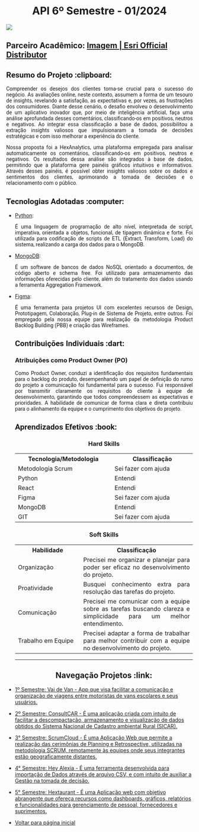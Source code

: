 <html>
<body>
  
  <h1 align="center"> API 6º Semestre - 01/2024</h1>
<a href="https://github.com/GroupHextech/HEXTECH-API6sem"><img src="https://img.shields.io/badge/GitHub-Repositório Projeto-181717?style=for-the-badge&logo=github"></a>

  <h2> Parceiro Acadêmico: <a href="https://www.img.com.br/pt-br/home">Imagem | Esri Official Distributor</a></h2>
  
  <h2 style="font-family:roboto;"> Resumo do Projeto :clipboard:</h2>
  
  <p align="justify" style="font-family:roboto;"> Compreender os desejos dos clientes torna-se crucial para o sucesso do negócio. As avaliações online, neste contexto, assumem a forma de um tesouro de insights, revelando a satisfação, as expectativas e, por vezes, as frustrações dos consumidores. Diante desse cenário, o desafio envolveu o desenvolvimento de um aplicativo inovador que, por meio de inteligência artificial, faça uma análise aprofundada desses comentários, classificando-os em positivos, neutros e negativos. Ao integrar essa classificação a base de dados, possibilitou a extração insights valiosos que impulsionaram a tomada de decisões estratégicas e com isso melhorar a experiência do cliente.</p>

  <p align="justify" style="font-family:roboto;"> Nossa proposta foi a HexAnalytics, uma plataforma empregada para analisar automaticamente os comentários, classificando-os em positivos, neutros e negativos. Os resultados dessa análise são integrados à base de dados, permitindo que a plataforma gere painéis gráficos intuitivos e informativos. Através desses painéis, é possível obter insights valiosos sobre os dados e sentimentos dos clientes, aprimorando a tomada de decisões e o relacionamento com o público.</p>
  
  <h2 style="font-family:roboto;"> Tecnologias Adotadas :computer:</h2>
   
  <ul>
  <li><a href="https://www.python.org/">Python</a>:
    <p align="justify" style="font-family:roboto;"> É uma linguagem de programação de alto nível, interpretada de script, imperativa, orientada a objetos, funcional, de tipagem dinâmica e forte. Foi utilizada para codificação de scripts de ETL (Extract, Transform, Load) do sistema, realizando a carga dos dados para o MongoDB.</p></li>
      
  <li><a href="https://www.mongodb.com/">MongoDB</a>:
  <p align="justify" style="font-family:roboto;"> É um software de bancos de dados NoSQL orientado a documentos, de código aberto e schema free. Foi utilizado para armazenamento das informações oferecidas pelo cliente, além do tratamento dos dados usando a ferramenta Aggregation Framework.</p></li>
        
  <li><a href="https://www.figma.com/">Figma</a>:
  <p align="justify" style="font-family:roboto;"> É uma ferramenta para projetos UI com excelentes recursos de Design, Prototipagem, Colaboração, Plug-in de Sistema de Projeto, entre outros. Foi empregado pela nossa equipe para realização da metodologia Product Backlog Building (PBB) e criação das Wireframes.</p></li>          
  
           
  <h2 style="font-family:roboto;"> Contribuições Individuais :dart:</h2>
  
  <h3> Atribuições como Product Owner (PO)</h3>
  <p align="justify" style="font-family:roboto;"> Como Product Owner, conduzi a identificação dos requisitos fundamentais para o backlog do produto, desempenhando um papel de definição do rumo do projeto a comunicação foi fundamental para o sucesso. Fui responsável por transmitir claramente os requisitos do cliente à equipe de desenvolvimento, garantindo que todos compreendessem as expectativas e prioridades. A habilidade de comunicar de forma clara e direta contribuiu para o alinhamento da equipe e o cumprimento dos objetivos do projeto.</p>
        
  <h2 style="font-family:roboto;"> Aprendizados Efetivos :book:</h2>   
  
  <h3 align="center"> Hard Skills </h3>
  <table align="center">
    <tr>
      <th width="300px">Tecnologia/Metodologia</th>
      <th width="300px">Classificação</th>
    </tr>
    <tr>
      <td>Metodologia Scrum</td>
      <td>Sei fazer com ajuda</td>
    </tr>
    <tr>
      <td>Python</td>
      <td>Entendi</td>
    </tr>
    <tr>
      <td>React</td>
      <td>Entendi</td>
    </tr>
    <tr>
      <td>Figma</td>
      <td>Sei fazer com ajuda</td>
    </tr>
    <tr>
      <td>MongoDB</td>
      <td>Entendi</td>
    </tr>
    <tr>
      <td>GIT</td>
      <td>Sei fazer com ajuda</td>
    </tr>
  </table>
  
 <h3 align="center">Soft Skills</h3>
  <table align="center">
    <tr>
      <th width="200px">Habilidade</th>
      <th width="400px">Classificação</th>
    </tr>
    <tr>
      <td>Organização</td>
      <td align="justify">Precisei me organizar e planejar para poder ser eficaz no desenvolvimento do projeto.</td>
    </tr>
    <tr>
      <td>Proatividade</td>
      <td align="justify">Busquei conhecimento extra para resolução das tarefas do projeto.</td>
    </tr>
    <tr>
      <td>Comunicação</td>
      <td align="justify">Precisei me comunicar com a equipe sobre as tarefas buscando clareza e simplicidade para um melhor entendimento.</td>
    </tr>
    <tr>
      <td>Trabalho em Equipe</td>
      <td align="justify">Precisei adaptar a forma de trabalhar para melhor contribuir com a equipe no desenvolvimento do projeto.</td>
    </tr>
  </table>
  
---

 <h2 align="center"> Navegação Projetos :link:</h2>
 
   <p align="justify" style="font-family:roboto;"><li><a href="https://github.com/Valdineynascimento/Portfolio/blob/main/API_1.md"> 1º Semestre: Vai de Van - App que visa facilitar a comunicação e organização de viagens entre motoristas de vans escolares e seus usuários.</a></li></p>
   <p align="justify" style="font-family:roboto;"><li><a href="https://github.com/Valdineynascimento/Portfolio/blob/main/API_2.md"> 2º Semestre: ConsultCAR - É uma aplicação criada com intuito de facilitar a descompactação, armazenamento e visualização de dados obtidos do Sistema Nacional de Cadastro ambiental Rural (SICAR).</a></li></p>
   <p align="justify" style="font-family:roboto;"><li><a href="https://github.com/Valdineynascimento/Portfolio/blob/main/API_3.md"> 3° Semestre: ScrumCloud - É uma Aplicação Web que permite a realização das cerimônias de Planning e Retrospective, utilizadas na metodologia SCRUM, remotamente às equipes onde seus integrantes estão geograficamente distantes.</a></li></p>
   <p align="justify" style="font-family:roboto;"><li><a href="https://github.com/Valdineynascimento/Portfolio/blob/main/API_4.md"> 4° Semestre: Hey Alexia - É uma ferramenta desenvolvida para importação de Dados através de arquivo CSV, e com intuito de auxiliar a Gestão na tomada de decisão.</a></li></p>
   <p align="justify" style="font-family:roboto;"><li><a href="https://github.com/Valdineynascimento/Portfolio/blob/main/API_5.md"> 5° Semestre: Hextaurant - É uma Aplicação web com objetivo abrangente que ofereça recursos como dashboards, gráficos, relatórios e funcionalidades para gerenciamento de pessoal, fornecedores e suprimentos.</a></li></p>
   <p align="justify" style="font-family:roboto;"><li><a href="https://github.com/Valdineynascimento/Portfolio/blob/main/README.md"> Voltar para página inicial</a></li></p>


</body>
</html>
